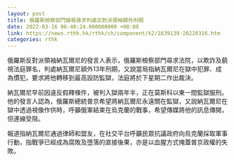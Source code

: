 ```yaml
---
layout: post
title: 俄羅斯檢察部門據報尋求判處反對派領袖額外刑期
date: 2022-03-16 06:40:24.000000000 +08:00
link: https://news.rthk.hk/rthk/ch/component/k2/1639139-20220316.htm
categories: rthk
---
```


俄羅斯反對派領袖納瓦爾尼的發言人表示，俄羅斯檢察部門尋求法院，以欺詐及藐視法庭罪名，判處納瓦爾尼額外13年刑期，又說當局指納瓦爾尼在獄中犯罪、成為慣犯，要求將他轉移到最高設防監獄，法庭將於下星期二作出裁決。

納瓦爾尼早前因違反假釋條件，被判入獄兩年半，正在莫斯科以東一間監獄服刑。他的發言人認為，俄羅斯總統普京希望將納瓦爾尼永遠關在監獄，又說納瓦爾尼在獄中透過視像作供時，呼籲俄軍結束在烏克蘭的戰事，希望傳媒將他的訊息傳開，但連線受阻。

報道指納瓦爾尼通過律師和盟友，在社交平台呼籲民眾抗議政府向烏克蘭採取軍事行動，指戰爭已經成為腐敗及墮落的直接後果，亦是以血腥方式掩蓋普京政權的失敗。
